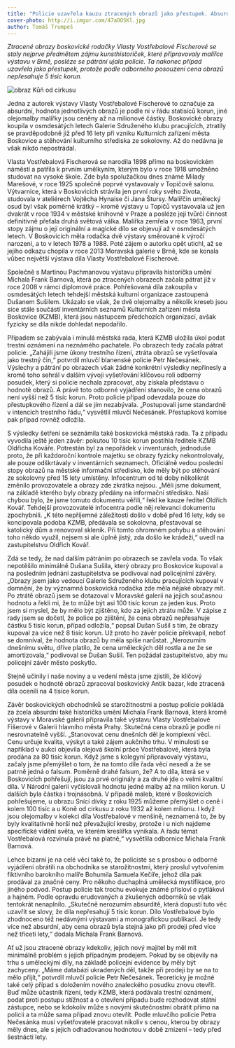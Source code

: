 ```yaml
---
title: "Policie uzavřela kauzu ztracených obrazů jako přestupek. Absurdní, hodnotí závěr odbornice"
cover-photo: http://i.imgur.com/47aOOSKl.jpg
author: Tomáš Trumpeš
---
```


*Ztracené obrazy boskovické rodačky Vlasty Vostřebalové Fischerové se staly nejprve předmětem zájmu kunsthistoriček, které připravovaly malířce výstavu v Brně, posléze se pátrání ujala policie. Ta nakonec případ uzavřela jako přestupek, protože podle odborného posouzení cena obrazů nepřesahuje 5 tisíc korun.*

<img src="http://i.imgur.com/47aOOSK.jpg" alt="obraz Kůň od cirkusu" class="img-responsive">

Jedna z autorek výstavy Vlasty Vostřebalové Fischerové to označuje za absurdní, hodnota jednotlivých obrazů je podle ní v řádu statisíců korun, jiné olejomalby malířky jsou ceněny až na milionové částky. Boskovické obrazy koupila v osmdesátých letech Galerie Sdruženého klubu pracujících, ztratily se pravděpodobně již před 16 lety při vzniku Kulturních zařízení města Boskovice a stěhování kulturního střediska ze sokolovny. Až do nedávna je však nikdo nepostrádal.

Vlasta Vostřebalová Fischerová se narodila 1898 přímo na boskovickém náměstí a patřila k prvním umělkyním, kterým bylo v roce 1918 umožněno studovat na vysoké škole. Zde byla spolužačkou dnes známé Milady Marešové, v roce 1925 společně poprvé vystavovaly v Topičově salonu. Výtvarnice, která v Boskovicích strávila jen první roky svého života, studovala v ateliérech Vojtěcha Hynaise či Jana Štursy. Malířčin umělecký osud byl však poměrně krátký – kromě výstavy u Topičů vystavovala už jen dvakrát v roce 1934 v městské knihovně v Praze a posléze její tvůrčí činnost definitivně přeťala druhá světová válka. Malířka zemřela v roce 1963, první stopy zájmu o její originální a magické dílo se objevují až v osmdesátých letech. V Boskovicích měla rodačka dvě výstavy směrované k výročí narození, a to v letech 1978 a 1988. Poté zájem o autorku opět utichl, až se jejího odkazu chopila v roce 2013 Moravská galerie v Brně, kde se konala vůbec největší výstava díla Vlasty Vostřebalové Fischerové.

Společně s Martinou Pachmanovou výstavu připravila historička umění Michala Frank Barnová, která po ztracených obrazech začala pátrat již v roce 2008 v rámci diplomové práce.  Pohřešovaná díla zakoupila v osmdesátých letech tehdejší městská kulturní organizace zastoupená Dušanem Sušilem. Ukázalo se však, že dvě olejomalby a několik kreseb jsou sice stále součástí inventárních seznamů Kulturních zařízení města Boskovice (KZMB), která jsou nástupcem předchozích organizací, avšak fyzicky se díla nikde dohledat nepodařilo.

Případem se zabývala i minulá městská rada, která KZMB uložila úkol podat trestní oznámení na neznámého pachatele. Po obrazech tedy začala pátrat policie. „Zahájili jsme úkony trestního řízení, ztráta obrazů se vyšetřovala jako trestný čin,“ potvrdil mluvčí blanenské policie Petr Nečesánek. Výslechy a pátrání po obrazech však žádné konkrétní výsledky nepřinesly a kromě toho sehrál v dalším vývoji vyšetřování klíčovou roli odborný posudek, který si policie nechala zpracovat, aby získala představu o hodnotě obrazů. A právě toto odborné vyjádření stanovilo, že cena obrazů není vyšší než 5 tisíc korun. Proto policie případ odevzdala pouze do přestupkového řízení a dál se jím nezabývala. „Postupovali jsme standardně v intencích trestního řádu,“ vysvětlil mluvčí Nečesánek. Přestupková komise pak případ rovněž odložila.

S výsledky šetření se seznámila také boskovická městská rada. Ta z případu vyvodila ještě jeden závěr: pokutou 10 tisíc korun postihla ředitele KZMB Oldřicha Kováře. Potrestán byl za nepořádek v inventurách, jednoduše proto, že při každoroční kontrole majetku se obrazy fyzicky nekontrolovaly, ale pouze odškrtávaly v inventárních seznamech. Oficiálně vedou poslední stopy obrazů na městské informační středisko, kde měly být po stěhování ze sokolovny před 15 lety umístěny. Infocentrum od té doby několikrát změnilo provozovatele a obrazy zde zkrátka nejsou. „Měli jsme dokument, na základě kterého byly obrazy předány na informační středisko. Naší chybou bylo, že jsme tomuto dokumentu věřili,“ řekl ke kauze ředitel Oldřich Kovář. Tehdejší provozovatelé infocentra podle něj relevanci dokumentu zpochybnili. „K této nepříjemné záležitosti došlo v době před 16 lety, kdy se koncipovala podoba KZMB, předávala se sokolovna, přestavoval se katolický dům a renovoval skleník. Při tomto ohromném pohybu a stěhování toho někdo využil, nejsem si ale úplně jistý, zda došlo ke krádeži,“ uvedl na zastupitelstvu Oldřich Kovář.

Zdá se tedy, že nad dalším pátráním po obrazech se zavřela voda. To však nepotěšilo minimálně Dušana Sušila, který obrazy pro Boskovice kupoval a na posledním jednání zastupitelstva se podivoval nad policejními závěry. „Obrazy jsem jako vedoucí Galerie Sdruženého klubu pracujících kupoval v domnění, že by významná boskovická rodačka zde měla nějaké obrazy mít. Po ztrátě obrazů jsem se dotazoval v Moravské galerii na jejich současnou hodnotu a řekli mi, že to může být asi 100 tisíc korun za jeden kus. Proto jsem si myslel, že by mělo být zjištěno, kdo za jejich ztrátu může. V zápise z rady jsem se dočetl, že police po zjištění, že cena obrazů nepřesahuje částku 5 tisíc korun, případ odložila,“ popsal Dušan Sušil s tím, že obrazy kupoval za více než 8 tisíc korun. Už proto ho závěr policie překvapil, neboť se domníval, že hodnota obrazů by měla spíše narůstat. „Nerozumím dnešnímu světu, dříve platilo, že cena uměleckých děl rostla a ne že se amortizovala,“ podivoval se Dušan Sušil. Ten požádal zastupitelstvo, aby mu policejní závěr město poskytlo.

Stejně učinily i naše noviny a u vedení města jsme zjistili, že klíčový posudek o hodnotě obrazů zpracoval boskovický Antik bazar, kde ztracená díla ocenili na 4 tisíce korun.

Závěr boskovických obchodníků se starožitnostmi a postup policie pokládá za zcela absurdní také historička umění Michala Frank Barnová, která kromě výstavy v Moravské galerii připravila také výstavu Vlasty Vostřebalové Fišerové v Galerii hlavního města Prahy. Skutečná cena obrazů je podle ní nesrovnatelně vyšší. „Stanovovat cenu dnešních děl je komplexní věcí. Cenu určuje kvalita, výskyt a také zájem aukčního trhu. V minulosti se například v aukci objevila olejová školní práce Vostřebalové, která byla prodána za 80 tisíc korun. Když jsme s kolegyní připravovaly výstavu, začaly jsme přemýšlet o tom, že na tomto díle řada věcí nesedí a že se patrně jedná o falsum. Poměrně drahé falsum, že? A to díla, která se v Boskovicích pohřešují, jsou za prvé originály a za druhé jde o velmi kvalitní díla. V Národní galerii vyčíslovali hodnotu jedné malby až na milion korun. U dalších byla částka i trojnásobná. V případě maleb, které v Boskovicích pohřešujeme,  u obrazu Snící dívky z roku 1925 můžeme přemýšlet o ceně i kolem 100 tisíc a u Koně od cirkusu z roku 1932 až kolem milionu. I když jsou olejomalby v kolekci díla Vostřebalové v menšině, neznamená to, že by byly kvalitativně horší než převažující kresby, protože i u nich najdeme specifické vidění světa, ve kterém kreslířka vynikala. A řadu témat Vostřebalová rozvinula právě na platně,“ vysvětlila odbornice Michala Frank Barnová.

Lehce bizarní je na celé věci také to, že policisté se s prosbou o odborné vyjádření obrátili na obchodníka se starožitnostmi, který proslul vytvořením fiktivního barokního malíře Bohumila Samuela Kečíře, jehož díla pak prodával za značné ceny. Pro někoho duchaplná umělecká mystifikace, pro jiného podvod. Postup policie tak trochu evokuje známé přísloví o pytlákovi a hajném. Podle opravdu erudovaných a zkušených odborníků se však tentokrát nenaplnilo. „Skutečně nerozumím absurditě, která dopustí tuto věc uzavřít se slovy, že díla nepřesahují 5 tisíc korun. Dílo Vostřebalové bylo zhodnoceno též nedávnými výstavami a monografickou publikací. Je tedy více než absurdní, aby cena obrazů byla stejná jako při prodeji před více než třiceti lety,“ dodala Michala Frank Barnová.

Ať už jsou ztracené obrazy kdekoliv, jejich nový majitel by měl mít minimálně problém s jejich případným prodejem. Pokud by se objevily na trhu s uměleckými díly, na základě policejní evidence by měly být zachyceny. „Máme databázi ukradených děl, takže při prodeji by se na to mělo přijít,“ potvrdil mluvčí policie Petr Nečesánek. Teoreticky je možné také celý případ s doložením nového znaleckého posudku znovu otevřít. Buď může účastník řízení, tedy KZMB, která podávala trestní oznámení, podat proti postupu stížnost a o otevření případu bude rozhodovat státní zástupce, nebo se kdokoliv může s novými skutečnostmi obrátit přímo na policii a ta může sama případ znovu otevřít. Podle mluvčího policie Petra Nečesánka musí vyšetřovatelé pracovat nikoliv s cenou, kterou by obrazy měly dnes, ale s jejich odhadovanou hodnotou v době zmizení – tedy před šestnácti lety.